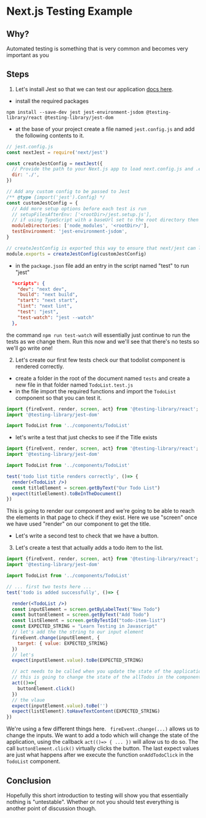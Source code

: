 # Next.js Testing Example

## Why?

Automated testing is something that is very common and becomes very important as you 

## Steps
1. Let's install Jest so that we can test our application [docs here](https://nextjs.org/docs/testing#jest-and-react-testing-library).
- install the required packages
```
npm install --save-dev jest jest-environment-jsdom @testing-library/react @testing-library/jest-dom
```
- at the base of your project create a file named `jest.config.js` and add the following contents to it.
```js
// jest.config.js
const nextJest = require('next/jest')

const createJestConfig = nextJest({
  // Provide the path to your Next.js app to load next.config.js and .env files in your test environment
  dir: './',
})

// Add any custom config to be passed to Jest
/** @type {import('jest').Config} */
const customJestConfig = {
  // Add more setup options before each test is run
  // setupFilesAfterEnv: ['<rootDir>/jest.setup.js'],
  // if using TypeScript with a baseUrl set to the root directory then you need the below for alias' to work
  moduleDirectories: ['node_modules', '<rootDir>/'],
  testEnvironment: 'jest-environment-jsdom',
}

// createJestConfig is exported this way to ensure that next/jest can load the Next.js config which is async
module.exports = createJestConfig(customJestConfig)
```
- in the `package.json` file add an entry in the script named "test" to run "jest"
```json
  "scripts": {
    "dev": "next dev",
    "build": "next build",
    "start": "next start",
    "lint": "next lint",
    "test": "jest",
    "test-watch": "jest --watch"
  },
```
the command `npm run test-watch` will essentially just continue to run the tests as we change them. Run this now and we'll see that there's no tests so we'll go write one!

2. Let's create our first few tests check our that todolist component is rendered correctly.
- create a folder in the root of the document named `tests` and create a new file in that folder named `TodoList.test.js`
- in the file import the required functions and import the `TodoList` component so that you can test it.
```jsx
import {fireEvent, render, screen, act} from '@testing-library/react';
import '@testing-library/jest-dom'

import TodoList from '../components/TodoList'
```
- let's write a test that just checks to see if the Title exists
```jsx
import {fireEvent, render, screen, act} from '@testing-library/react';
import '@testing-library/jest-dom'

import TodoList from '../components/TodoList'

test('todo list title renders correctly', ()=> {
  render(<TodoList />)
  const titleElement = screen.getByText("Our Todo List")
  expect(titleElement).toBeInTheDocument()
})
```
This is going to render our component and we're going to be able to reach the elements in that page to check if they exist. Here we use "screen" once we have used "render" on our component to get the title.
- Let's write a second test to check that we have a button.

3. Let's create a test that actually adds a todo item to the list.
```jsx
import {fireEvent, render, screen, act} from '@testing-library/react';
import '@testing-library/jest-dom'

import TodoList from '../components/TodoList'

// ... first two tests here ...
test('todo is added successfully', ()=> {

  render(<TodoList />)
  const inputElement = screen.getByLabelText("New Todo")
  const buttonElement = screen.getByText("Add Todo")
  const listElement = screen.getByTestId("todo-item-list")
  const EXPECTED_STRING = "Learn Testing in Javascript"
  // let's add the the string to our input element
  fireEvent.change(inputElement, {
    target: { value: EXPECTED_STRING}
  })
  // let's 
  expect(inputElement.value).toBe(EXPECTED_STRING) 

  // act needs to be called when you update the state of the application.
  // this is going to change the state of the allTodos in the component.
  act(()=>{
    buttonElement.click()
  })
  // the vlaue 
  expect(inputElement.value).toBe('')
  expect(listElement).toHaveTextContent(EXPECTED_STRING)
})
```
We're using a few different things here. ` fireEvent.change(...)` allows us to change the inputs. We want to add a todo which will change the state of the application, using the callback `act(()=> { ... })` will allow us to do so. The call `buttonElement.click()` virtually clicks the button. The last expect values are just what happens after we execute the function `onAddTodoClick` in the `TodoList` component.

## Conclusion

Hopefully this short introduction to testing will show you that essentially nothing is "untestable". Whether or not you should test everything is another point of discussion though.
